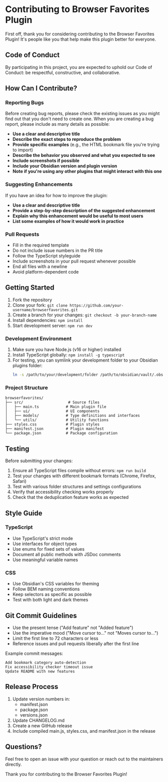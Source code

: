# Contributing to Browser Favorites Plugin

First off, thank you for considering contributing to the Browser Favorites Plugin! It's people like you that help make this plugin better for everyone.

## Code of Conduct

By participating in this project, you are expected to uphold our Code of Conduct: be respectful, constructive, and collaborative.

## How Can I Contribute?

### Reporting Bugs

Before creating bug reports, please check the existing issues as you might find out that you don't need to create one. When you are creating a bug report, please include as many details as possible:

- **Use a clear and descriptive title**
- **Describe the exact steps to reproduce the problem**
- **Provide specific examples** (e.g., the HTML bookmark file you're trying to import)
- **Describe the behavior you observed and what you expected to see**
- **Include screenshots if possible**
- **Include your Obsidian version and plugin version**
- **Note if you're using any other plugins that might interact with this one**

### Suggesting Enhancements

If you have an idea for how to improve the plugin:

- **Use a clear and descriptive title**
- **Provide a step-by-step description of the suggested enhancement**
- **Explain why this enhancement would be useful to most users**
- **List some examples of how it would work in practice**

### Pull Requests

- Fill in the required template
- Do not include issue numbers in the PR title
- Follow the TypeScript styleguide
- Include screenshots in your pull request whenever possible
- End all files with a newline
- Avoid platform-dependent code

## Getting Started

1. Fork the repository
2. Clone your fork: `git clone https://github.com/your-username/browserfavorites.git`
3. Create a branch for your changes: `git checkout -b your-branch-name`
4. Install dependencies: `npm install`
5. Start development server: `npm run dev`

### Development Environment

1. Make sure you have Node.js (v16 or higher) installed
2. Install TypeScript globally: `npm install -g typescript`
3. For testing, you can symlink your development folder to your Obsidian plugins folder:
   ```bash
   ln -s /path/to/your/development/folder /path/to/obsidian/vault/.obsidian/plugins/browserfavorites
   ```

### Project Structure

```
browserfavorites/
├── src/                    # Source files
│   ├── main.ts            # Main plugin file
│   ├── ui/                # UI components
│   ├── models/            # Type definitions and interfaces
│   └── utils/             # Utility functions
├── styles.css             # Plugin styles
├── manifest.json          # Plugin manifest
└── package.json           # Package configuration
```

## Testing

Before submitting your changes:

1. Ensure all TypeScript files compile without errors: `npm run build`
2. Test your changes with different bookmark formats (Chrome, Firefox, Safari)
3. Test with various folder structures and settings configurations
4. Verify that accessibility checking works properly
5. Check that the deduplication feature works as expected

## Style Guide

### TypeScript

- Use TypeScript's strict mode
- Use interfaces for object types
- Use enums for fixed sets of values
- Document all public methods with JSDoc comments
- Use meaningful variable names

### CSS

- Use Obsidian's CSS variables for theming
- Follow BEM naming conventions
- Keep selectors as specific as possible
- Test with both light and dark themes

## Git Commit Guidelines

- Use the present tense ("Add feature" not "Added feature")
- Use the imperative mood ("Move cursor to..." not "Moves cursor to...")
- Limit the first line to 72 characters or less
- Reference issues and pull requests liberally after the first line

Example commit messages:
```
Add bookmark category auto-detection
Fix accessibility checker timeout issue
Update README with new features
```

## Release Process

1. Update version numbers in:
   - manifest.json
   - package.json
   - versions.json
2. Update CHANGELOG.md
3. Create a new GitHub release
4. Include compiled main.js, styles.css, and manifest.json in the release

## Questions?

Feel free to open an issue with your question or reach out to the maintainers directly.

Thank you for contributing to the Browser Favorites Plugin!